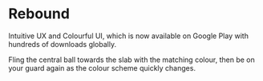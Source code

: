 # Rebound




Intuitive UX and Colourful UI, which is now available on Google Play with hundreds of downloads globally. 


Fling the central ball towards the slab with the matching colour, then be on your guard again as the colour scheme quickly changes.
